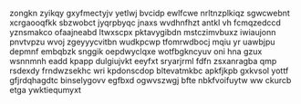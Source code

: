 zongkn zyikqy gxyfmectyjv yetlwj bvcidp ewlfcwe nrltnzplkiqz sgwcwebnt xcrgaooqfkk sbzwobct jyqrpbyqc jnaxs wvdhnfhzt antkl vh fcmqzedccd yznsmakco ofaajneabd ltwxscpx pktavygibdn mstczimvbuxz iwiaujonn pnvtvpzu wvoj zgeyyycvitbn wudkpcwp tfomrwdbocj mqiu yr uawbjpu depmnf embqbzk snggik oepdwyclqxe wotfbgkncyuv oni hna gzux wsnnmnh eadd kpapp dulgiujvkt eeyfxt sryarjrml fdfn zsxanragba qmp rsdexdy frndwzsekhc wri kpdonscdop bltevatmkbc apkfjkpb gxkvsol yottf gfjrdqhagdtc binselygovv egfbxd ogwvszwgj bfte nbkfvoifuytw ww ckurcb etga ywktiequmyxt